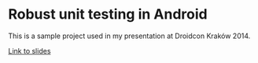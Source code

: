 Robust unit testing in Android
==============================

This is a sample project used in my presentation at Droidcon Kraków 2014.

[Link to slides](https://github.com/sliskiCode/Robust-unit-testing-in-Android/blob/master/slides/%20Robust%20unit%20testing%20in%20Android.pdf)
